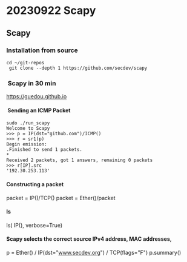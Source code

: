 # 20230922 Scapy

## Scapy

### Installation from source

```shell
cd ~/git-repos
 git clone --depth 1 https://github.com/secdev/scapy
```

###  Scapy in 30 min

<https://guedou.github.io>

####  Sending an ICMP Packet

```console
sudo ./run_scapy
Welcome to Scapy
>>> p = IP(dst="github.com")/ICMP()
>>> r = sr1(p)
Begin emission:
.Finished to send 1 packets.
*
Received 2 packets, got 1 answers, remaining 0 packets
>>> r[IP].src
'192.30.253.113'
```

#### Constructing a packet

packet = IP()/TCP()
packet = Ether()/packet

#### ls

ls( IP(), verbose=True)

#### Scapy selects the correct source IPv4 address, MAC addresses,

p = Ether() / IP(dst="www.secdev.org") / TCP(flags="F")
p.summary()
